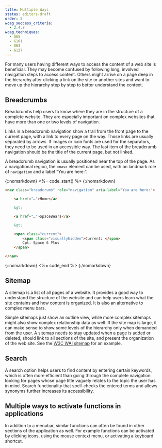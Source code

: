 ```yaml
---
title: Multiple Ways
status: editors-draft
order: 5
wcag_success_criteria:
  - 2.4.8
wcag_techniques:
  - G65
  - G161
  - G63
  - G127
---
```


For many users having different ways to access the content of a web site is beneficial. They may become confused by following long, involved navigation steps to access content. Others might arrive on a page deep in the hierarchy after clicking a link on the site or another sites and want to move up the hierarchy step by step to better understand the context.

## Breadcrumbs

Breadcrumbs help users to know where they are in the structure of a complete website. They are especially important on complex websites that have more than one or two levels of navigation.

Links in a breadcrumb navigation show a trail from the front page to the current page, with a link to every page on the way. Those links are usually separated by arrows. If images or icon fonts are used for the separators, they need to be used in an accessible way. The last item of the breadcrumb navigation should be the title of the current page, but not linked.

A breadcrumb navigation is usually positioned near the top of the page. As a navigational region, the `<nav>` element can be used, with an landmark role of `navigation` and a label “You are here:”.

{::nomarkdown}
<%= code_start() %>
{:/nomarkdown}

~~~ html
<nav class="breadcrumb" role="navigation" aria-label="You are here:">

    <a href="…">Home</a>

    &gt;

    <a href="…">SpaceBears</a>

    &gt;

    <span class="current">
        <span class="visuallyhidden">Current: </span>
        Cpt. Space 6 Plus
    </span>

</nav>
~~~

{::nomarkdown}
<%= code_end %>
{:/nomarkdown}

## Sitemap

A sitemap is a list of all pages of a website. It provides a good way to understand the structure of the website and can help users learn what the site contains and how content is organized. It is also an alternative to complex menu bars.

Simple sitemaps just show an outline view, while more complex sitemaps might also show complex relationship data as well. If the site map is large, it can make sense to show some levels of the hierarchy only when demanded from the user. A sitemap needs to stay updated when a page is added or deleted, should link to all sections of the site, and present the organization of the web site. See the [W3C <abbr title="Web Accessibility Initiative">WAI</abbr> sitemap](http://www.w3.org/WAI/sitemap.html) for an example.

## Search

A search option helps users to find content by entering certain keywords, which is often more efficient than going through the complete navigation looking for pages whose page title vaguely relates to the topic the user has in mind. Search functionality that spell-checks the entered terms and allows synonyms further increases its accessibility.

## Multiple ways to activate functions in applications

In addition to a menubar, similar functions can often be found in other sections of the application as well. For example functions can be activated by clicking icons, using the mouse context menu, or activating a keyboard shortcut.
